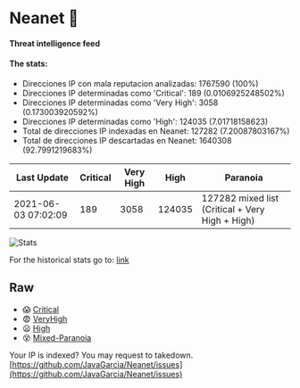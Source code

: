 # Neanet :hocho:
#### Threat intelligence feed
#### The stats:

- Direcciones IP con mala reputacion analizadas: 1767590 (100%)
- Direcciones IP determinadas como 'Critical':  189 (0.0106925248502%)
- Direcciones IP determinadas como 'Very High':  3058 (0.173003920592%)
- Direcciones IP determinadas como 'High':  124035 (7.01718158623)
- Total de direcciones IP indexadas en Neanet:  127282 (7.20087803167%)
- Total de direcciones IP descartadas en Neanet:  1640308 (92.7991219683%)

| Last Update | Critical | Very High | High | Paranoia |
| --- | --- | --- | --- | --- |
| 2021-06-03 07:02:09 | 189 | 3058 | 124035 | 127282 mixed list (Critical + Very High + High)|

![Stats](https://docs.google.com/spreadsheets/d/e/2PACX-1vSnaNMIXVabIpDJjufMlzH7poXnshF3mgd8Is1g9ytUEzVsP5my4Trn8f-xkoLLQ38xpL3HtmUexLo6/pubchart?oid=501124687&format=image)

For the historical stats go to: [link](/stats.csv)
## Raw
- :scream: [Critical](https://raw.githubusercontent.com/JavaGarcia/Neanet/master/blacklists/neanet_critical.txt)
- :fearful: [VeryHigh](https://raw.githubusercontent.com/JavaGarcia/Neanet/master/blacklists/neanet_veryHigh.txtt)
- :frowning: [High](https://raw.githubusercontent.com/JavaGarcia/Neanet/master/blacklists/neanet_high.txt)
- :dizzy_face: [Mixed-Paranoia](https://raw.githubusercontent.com/JavaGarcia/Neanet/master/blacklists/neanet_all.txt)


Your IP is indexed? You may request to takedown. [https://github.com/JavaGarcia/Neanet/issues](https://github.com/JavaGarcia/Neanet/issues)
















































































































































































































































































































































































































































































































































































































































































































































































































































































































































































































































































































































































































































































































































































































































































































































































































































































































































































































































































































































































































































































































































































































































































































































































































































































































































































































































































































































































































































































































































































































































































































































































































































































































































































































































































































































































































































































































































































































































































































































































































































































































































































































































































































































































































































































































































































































































































































































































































































































































































































































































































































































































































































































































































































































































































































































































































































































































































































































































































































































































































































































































































































































































































































































































































































































































































































































































































































































































































































































































































































